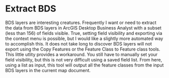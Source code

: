 # Extract BDS

BDS layers are interesting creatures. Frequently I want or need to extract the data from BDS layers in ArcGIS Desktop Business Analyst with a subset (less than 156) of fields visible. True, setting field visibility and exporting via the context menu is possible, but I would like a slightly more automated way to accomplish this. It does not take long to discover BDS layers will not export using the Copy Features or the Feature Class to Feature class tools. This little utlity provides a workaround. You still have to manually set your field visibility, but this is not very difficult using a saved field list. From here, using a list as input, this tool will output all the feature classes from the input BDS layers in the current map document.